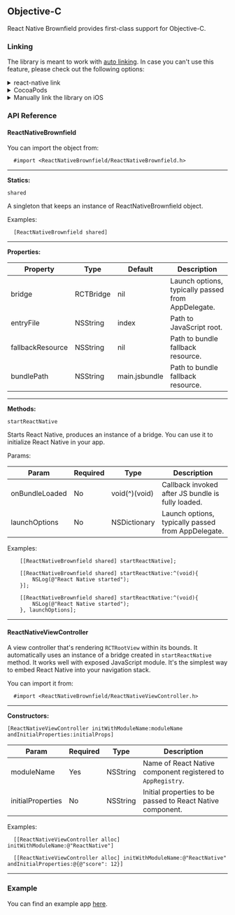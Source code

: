 ## Objective-C

React Native Brownfield provides first-class support for Objective-C.

### Linking

The library is meant to work with [auto linking](https://github.com/react-native-community/cli/blob/master/docs/autolinking.md). In case you can't use this feature, please check out the following options:

<details>
<summary>react-native link</summary>
Run the following command in your terminal:

```bash
  react-native link @callstack/react-native-brownfield
```
</details>

<details>
<summary>CocoaPods</summary>
Add the following line to your `Podfile`:

```ruby
  pod 'ReactNativeBrownfield', :path => '../node_modules/@callstack/react-native-brownfield/ios'
```
</details>

<details>
<summary>Manually link the library on iOS</summary>

### `Open project.xcodeproj in Xcode`

Drag `ReactNativeBrownfield.xcodeproj` to your project on Xcode (usually under the Libraries group on Xcode):

![xcode-add](https://facebook.github.io/react-native/docs/assets/AddToLibraries.png)

### Link `libReactNativeBrownfield.a` binary with libraries

Click on your main project file (the one that represents the `.xcodeproj`) select `Build Phases` and drag the static library from the `Products` folder inside the Library you are importing to `Link Binary With Libraries` (or use the `+` sign and choose library from the list):

![xcode-link](https://facebook.github.io/react-native/docs/assets/AddToBuildPhases.png)
</details>

### API Reference

#### ReactNativeBrownfield

You can import the object from:

```objc
  #import <ReactNativeBrownfield/ReactNativeBrownfield.h>
```

---

**Statics:**

`shared`

A singleton that keeps an instance of ReactNativeBrownfield object.

Examples:

```objc
  [ReactNativeBrownfield shared]
```

---

**Properties:**

| Property                   | Type      | Default        | Description                                        |
| --------------------       | --------- | -------------- | -------------------------------------------------- |
| bridge                     | RCTBridge | nil            | Launch options, typically passed from AppDelegate. |
| entryFile                  | NSString  | index          | Path to JavaScript root.                           |
| fallbackResource           | NSString  | nil            | Path to bundle fallback resource.                  |
| bundlePath                 | NSString  | main.jsbundle  | Path to bundle fallback resource.                  |

---

**Methods:**

`startReactNative`

Starts React Native, produces an instance of a bridge. You can use it to initialize React Native in your app.

Params:

| Param                   | Required | Type          | Description                                           |
| ----------------------- | -------- | ------------- | ----------------------------------------------------- |
| onBundleLoaded          | No       | void(^)(void) | Callback invoked after JS bundle is fully loaded.     |
| launchOptions           | No       | NSDictionary  | Launch options, typically passed from AppDelegate.    |

Examples:

```objc
    [[ReactNativeBrownfield shared] startReactNative];
```

```objc
    [[ReactNativeBrownfield shared] startReactNative:^(void){
        NSLog(@"React Native started");
    }];
```

```objc
    [[ReactNativeBrownfield shared] startReactNative:^(void){
        NSLog(@"React Native started");
    }, launchOptions];
```

---

#### ReactNativeViewController

A view controller that's rendering `RCTRootView` within its bounds. It automatically uses an instance of a bridge created in `startReactNative` method. It works well with exposed JavaScript module. It's the simplest way to embed React Native into your navigation stack.

You can import it from:

```objc
  #import <ReactNativeBrownfield/ReactNativeViewController.h>
```

---

**Constructors:**

`[ReactNativeViewController initWithModuleName:moduleName andInitialProperties:initialProps]`

| Param              | Required  | Type          | Description                                                   |
| ------------------ | --------- | ------------- | ------------------------------------------------------------- |
| moduleName         | Yes       | NSString      | Name of React Native component registered to `AppRegistry`.   |
| initialProperties  | No        | NSString      | Initial properties to be passed to React Native component.    |

Examples:

```objc
  [[ReactNativeViewController alloc] initWithModuleName:@"ReactNative"]
```

```objc
  [[ReactNativeViewController alloc] initWithModuleName:@"ReactNative" andInitialProperties:@{@"score": 12}]
```

---

### Example

You can find an example app [here](../example/objc).


